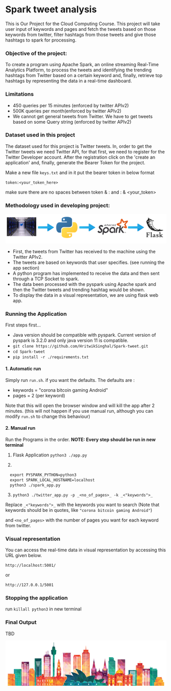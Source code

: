 # <b>Spark tweet analysis<br></b>

This is Our Project for the Cloud Computing Course. This project will take user input of keywords and pages and fetch
the tweets based on those keywords from twitter, filter hashtags from those tweets and give those hashtags to spark for
processing.

### Objective of the project:

To create a program using Apache Spark, an online streaming Real-Time Analytics Platform, to process the tweets and
identifying the trending hashtags from Twitter based on a certain keyword and, finally, retrieve top hashtags by
representing the data in a real-time dashboard.

### Limitations

- 450 queries per 15 minutes (enforced by twitter APIv2)
- 500K queries per month(enforced by twitter APIv2)
- We cannot get general tweets from Twitter. We have to get tweets based on some Query string (enforced by twitter
  APIv2)

### Dataset used in this project

The dataset used for this project is Twitter tweets. In, order to get the Twitter tweets we need Twitter API, for that
first, we need to register for the Twitter Developer account. After the registration click on the 'create an
application' and, finally, generate the Bearer Token for the project.<br>

Make a new file ```keys.txt``` and in it put the bearer token in below format
```
token:<your_token_here>
```

make sure there are no spaces between token & : and : & <your_token>  

### Methodology used in developing project:

<img src="/asset/methodology.png"/>

- First, the tweets from Twitter has received to the machine using the Twitter APIv2.
- The tweets are based on keywords that user specifies. (see running the app section)
- A python program has implemented to receive the data and then sent through a TCP Socket to spark.
- The data been processed with the pyspark using Apache spark and then the Twitter tweets and trending hashtag would be
  shown.
- To display the data in a visual representation, we are using flask web app.

### Running the Application

First steps first...

- Java version should be compatible with pyspark. Current version of pyspark is 3.2.0 and only java
version 11 is compatible.
- ```git clone https://github.com/HritwikSinghal/Spark-tweet.git```
- ```cd Spark-tweet```
- ```pip install -r ./requirements.txt```

#### 1. Automatic run

Simply run ```run.sh```. if you want the defaults. The defaults are :

- keywords = "corona bitcoin gaming Android"
- pages = 2 (per keyword)

Note that this will open the browser window and will kill the app after 2 minutes.
(this will not happen if you use manual run, although you can modify ```run.sh``` to change this behaviour)

#### 2. Manual run

Run the Programs in the order. **NOTE: Every step should be run in new terminal** <br>

1. Flask Application ```python3 ./app.py```


2.

```
  export PYSPARK_PYTHON=python3
  export SPARK_LOCAL_HOSTNAME=localhost
  python3 ./spark_app.py
  ```

3. ```python3 ./twitter_app.py -p _<no_of_pages>_ -k _<"keywords">_```

Replace ```_<"keywords">_``` with the keywords you want to search
(Note that keywords should be in quotes, like ```"corona bitcoin gaming Android"```)

and ```<no_of_pages>``` with the number of pages you want for each keyword from twitter.

### Visual representation

You can access the real-time data in visual representation by accessing this URL given below.

```
http://localhost:5001/ 
```

or

```
http://127.0.0.1/5001
```

### Stopping the application

run ```killall python3```  in new terminal

### Final Output

TBD

<img src="/asset/footer.png"/>